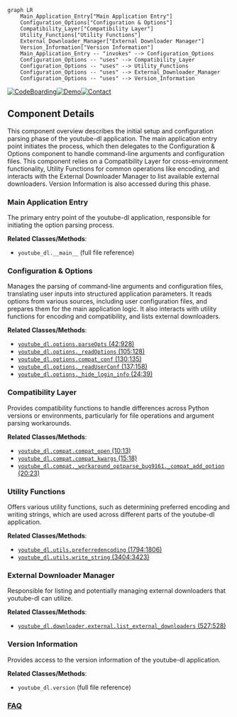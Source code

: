 ```mermaid
graph LR
    Main_Application_Entry["Main Application Entry"]
    Configuration_Options["Configuration & Options"]
    Compatibility_Layer["Compatibility Layer"]
    Utility_Functions["Utility Functions"]
    External_Downloader_Manager["External Downloader Manager"]
    Version_Information["Version Information"]
    Main_Application_Entry -- "invokes" --> Configuration_Options
    Configuration_Options -- "uses" --> Compatibility_Layer
    Configuration_Options -- "uses" --> Utility_Functions
    Configuration_Options -- "uses" --> External_Downloader_Manager
    Configuration_Options -- "uses" --> Version_Information
```
[![CodeBoarding](https://img.shields.io/badge/Generated%20by-CodeBoarding-9cf?style=flat-square)](https://github.com/CodeBoarding/GeneratedOnBoardings)[![Demo](https://img.shields.io/badge/Try%20our-Demo-blue?style=flat-square)](https://www.codeboarding.org/demo)[![Contact](https://img.shields.io/badge/Contact%20us%20-%20contact@codeboarding.org-lightgrey?style=flat-square)](mailto:contact@codeboarding.org)

## Component Details

This component overview describes the initial setup and configuration parsing phase of the youtube-dl application. The main application entry point initiates the process, which then delegates to the Configuration & Options component to handle command-line arguments and configuration files. This component relies on a Compatibility Layer for cross-environment functionality, Utility Functions for common operations like encoding, and interacts with the External Downloader Manager to list available external downloaders. Version Information is also accessed during this phase.

### Main Application Entry
The primary entry point of the youtube-dl application, responsible for initiating the option parsing process.


**Related Classes/Methods**:

- `youtube_dl.__main__` (full file reference)


### Configuration & Options
Manages the parsing of command-line arguments and configuration files, translating user inputs into structured application parameters. It reads options from various sources, including user configuration files, and prepares them for the main application logic. It also interacts with utility functions for encoding and compatibility, and lists external downloaders.


**Related Classes/Methods**:

- <a href="https://github.com/ytdl-org/youtube-dl/blob/master/youtube_dl/options.py#L42-L928" target="_blank" rel="noopener noreferrer">`youtube_dl.options.parseOpts` (42:928)</a>
- <a href="https://github.com/ytdl-org/youtube-dl/blob/master/youtube_dl/options.py#L105-L128" target="_blank" rel="noopener noreferrer">`youtube_dl.options._readOptions` (105:128)</a>
- <a href="https://github.com/ytdl-org/youtube-dl/blob/master/youtube_dl/options.py#L130-L135" target="_blank" rel="noopener noreferrer">`youtube_dl.options.compat_conf` (130:135)</a>
- <a href="https://github.com/ytdl-org/youtube-dl/blob/master/youtube_dl/options.py#L137-L158" target="_blank" rel="noopener noreferrer">`youtube_dl.options._readUserConf` (137:158)</a>
- <a href="https://github.com/ytdl-org/youtube-dl/blob/master/youtube_dl/options.py#L24-L39" target="_blank" rel="noopener noreferrer">`youtube_dl.options._hide_login_info` (24:39)</a>


### Compatibility Layer
Provides compatibility functions to handle differences across Python versions or environments, particularly for file operations and argument parsing workarounds.


**Related Classes/Methods**:

- <a href="https://github.com/ytdl-org/youtube-dl/blob/master/youtube_dl/compat.py#L10-L13" target="_blank" rel="noopener noreferrer">`youtube_dl.compat.compat_open` (10:13)</a>
- <a href="https://github.com/ytdl-org/youtube-dl/blob/master/youtube_dl/compat.py#L15-L18" target="_blank" rel="noopener noreferrer">`youtube_dl.compat.compat_kwargs` (15:18)</a>
- <a href="https://github.com/ytdl-org/youtube-dl/blob/master/youtube_dl/compat.py#L20-L23" target="_blank" rel="noopener noreferrer">`youtube_dl.compat._workaround_optparse_bug9161._compat_add_option` (20:23)</a>


### Utility Functions
Offers various utility functions, such as determining preferred encoding and writing strings, which are used across different parts of the youtube-dl application.


**Related Classes/Methods**:

- <a href="https://github.com/ytdl-org/youtube-dl/blob/master/youtube_dl/utils.py#L1794-L1806" target="_blank" rel="noopener noreferrer">`youtube_dl.utils.preferredencoding` (1794:1806)</a>
- <a href="https://github.com/ytdl-org/youtube-dl/blob/master/youtube_dl/utils.py#L3404-L3423" target="_blank" rel="noopener noreferrer">`youtube_dl.utils.write_string` (3404:3423)</a>


### External Downloader Manager
Responsible for listing and potentially managing external downloaders that youtube-dl can utilize.


**Related Classes/Methods**:

- <a href="https://github.com/ytdl-org/youtube-dl/blob/master/youtube_dl/downloader/external.py#L527-L528" target="_blank" rel="noopener noreferrer">`youtube_dl.downloader.external.list_external_downloaders` (527:528)</a>


### Version Information
Provides access to the version information of the youtube-dl application.


**Related Classes/Methods**:

- `youtube_dl.version` (full file reference)




### [FAQ](https://github.com/CodeBoarding/GeneratedOnBoardings/tree/main?tab=readme-ov-file#faq)